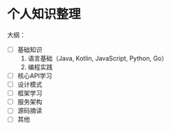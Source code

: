 # 个人知识整理
大纲：
- [ ] 基础知识
    1. 语言基础（Java, Kotlin, JavaScript, Python, Go）
    2. 编程实践 
- [ ] 核心API学习
- [ ] 设计模式
- [ ] 框架学习
- [ ] 服务架构
- [ ] 源码摘读
- [ ] 其他
